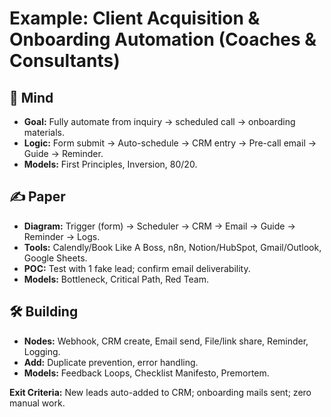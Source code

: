 # Example: Client Acquisition & Onboarding Automation (Coaches & Consultants)

## 🧠 Mind
- **Goal:** Fully automate from inquiry → scheduled call → onboarding materials.
- **Logic:** Form submit → Auto-schedule → CRM entry → Pre-call email → Guide → Reminder.
- **Models:** First Principles, Inversion, 80/20.

## ✍️ Paper
- **Diagram:** Trigger (form) → Scheduler → CRM → Email → Guide → Reminder → Logs.
- **Tools:** Calendly/Book Like A Boss, n8n, Notion/HubSpot, Gmail/Outlook, Google Sheets.
- **POC:** Test with 1 fake lead; confirm email deliverability.
- **Models:** Bottleneck, Critical Path, Red Team.

## 🛠️ Building
- **Nodes:** Webhook, CRM create, Email send, File/link share, Reminder, Logging.
- **Add:** Duplicate prevention, error handling.
- **Models:** Feedback Loops, Checklist Manifesto, Premortem.

**Exit Criteria:** New leads auto-added to CRM; onboarding mails sent; zero manual work.
